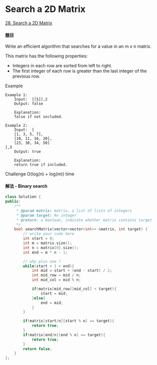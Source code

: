 # Search a 2D Matrix

[28. Search a 2D Matrix](https://www.lintcode.com/problem/search-a-2d-matrix/?_from=ladder&&fromId=133)

#### 題目

Write an efficient algorithm that searches for a value in an m x n matrix.

This matrix has the following properties:

* Integers in each row are sorted from left to right.
* The first integer of each row is greater than the last integer of the previous row.

Example

```text
Example 1:
    Input:  [[5]],2
    Output: false

    Explanation: 
    false if not included.

Example 2:
    Input:  [
    [1, 3, 5, 7],
    [10, 11, 16, 20],
    [23, 30, 34, 50]
],3
    Output: true

    Explanation: 
    return true if included.
```

Challenge O\(log\(n\) + log\(m\)\) time

#### 解法 - Binary search

```cpp
class Solution {
public:
    /**
     * @param matrix: matrix, a list of lists of integers
     * @param target: An integer
     * @return: a boolean, indicate whether matrix contains target
     */
    bool searchMatrix(vector<vector<int>> &matrix, int target) {
        // write your code here
        int start = 0;
        int m = matrix.size();
        int n = matrix[0].size();
        int end = m * n - 1; 

        // why plus one ?
        while(start + 1 < end){
            int mid = start + (end - start) / 2;
            int mid_row = mid / n;
            int mid_col = mid % n;

            if(matrix[mid_row][mid_col] < target){
                start = mid;
            }else{
                end = mid;
            }
        }

        if(matrix[start/n][start % n] == target){
            return true;
        }
        if(matrix[end/n][end % n] == target){
            return true;
        }
        return false;
    }
};
```

